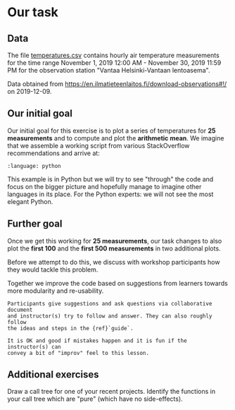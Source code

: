 # Our task


## Data

The file [temperatures.csv](https://github.com/coderefinery/modular-type-along/blob/master/data/temperatures.csv)
contains hourly air temperature measurements for the time range November 1,
2019 12:00 AM - November 30, 2019 11:59 PM for the observation station "Vantaa
Helsinki-Vantaan lentoasema".

Data obtained from
<https://en.ilmatieteenlaitos.fi/download-observations#!/> on 2019-12-09.


## Our initial goal

Our initial goal for this exercise is to plot a series of temperatures
for **25 measurements** and to compute and plot the **arithmetic mean**. We
imagine that we assemble a working script from various StackOverflow
recommendations and arrive at:

```{literalinclude} code/initial-version.py
:language: python
```

This example is in Python but we will try to see "through" the code and
focus on the bigger picture and hopefully manage to imagine other
languages in its place. For the Python experts: we will not see the most
elegant Python.


## Further goal

Once we get this working for **25 measurements**, our task changes to also
plot the **first 100** and the **first 500 measurements** in two additional
plots.

Before we attempt to do this, we discuss with workshop participants how
they would tackle this problem.

Together we improve the code based on suggestions from learners towards
more modularity and re-usability.

```{instructor-note}
Participants give suggestions and ask questions via collaborative document
and instructor(s) try to follow and answer. They can also roughly follow
the ideas and steps in the {ref}`guide`.

It is OK and good if mistakes happen and it is fun if the instructor(s) can
convey a bit of "improv" feel to this lesson.
```


## Additional exercises

Draw a call tree for one of your recent projects. Identify the
functions in your call tree which are "pure" (which have no side-effects).
